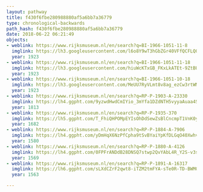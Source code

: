 ```yaml
---
layout: pathway
title: f430f6fbe280988880af5a6bb7a36779
type: chronological-backwards
path_hash: f430f6fbe280988880af5a6bb7a36779
date: 2018-06-22 06:21:49
objects:
- weblink: https://www.rijksmuseum.nl/en/search?q=BI-1966-1051-11-8
  imglink: https://lh3.googleusercontent.com/l6o8Y9wT3hGbZGr40VFfQCFLQ0-EJCm57djXjG1SKrt5pCTQECqALPufxkaJlNp-EhskjqruLSd7aLHn9t371et87QM=s200
  year: 1923
- weblink: https://www.rijksmuseum.nl/en/search?q=BI-1966-1051-11-18
  imglink: https://lh3.googleusercontent.com/hiuWcKTxGB_FKxLkATEt-9ZtBU4x-Y21H5gNzmOXJYfBx_Qn2XGDPnonUJQLhVXGKuKGfHixx2oTGgs1ny5Pi9lcxQ8=s200
  year: 1923
- weblink: https://www.rijksmuseum.nl/en/search?q=BI-1966-1051-10-18
  imglink: https://lh3.googleusercontent.com/MeUU7RyVLmt8v8ag_ezCw3rtWMT_I-ZEsfph6w7xKj-GAY4O8B0gdREnb5QNbAzYiaFShByIvu9bBa0dAwhotqSidJc=s200
  year: 1923
- weblink: https://www.rijksmuseum.nl/en/search?q=RP-P-1903-A-23330
  imglink: https://lh4.ggpht.com/9yzwdHwdCmIYio_3mYfa1DZdNTH5vyyaAuaa4SML6xy5RWgYkXhN2aORD1OjWkSLowm3d7hmORuIXORTdFaK3dEDSU2e=s200
  year: 1813
- weblink: https://www.rijksmuseum.nl/en/search?q=RP-P-1935-370
  imglink: https://lh5.ggpht.com/T_FhiQHPOMpEYIsOhDdSewZsBlCncmpT1VnK0yDSkrcKaOn295H2f_hHVTNQsnKJAB8-LFM4p0QUMCKwSTWM1RDll3w=s200
  year: 1682
- weblink: https://www.rijksmuseum.nl/en/search?q=RP-P-1884-A-7906
  imglink: https://lh4.ggpht.com/yDmHqX6NzPfCpha9tSvBYaiYpKfDLGqO40Xwhv0PzGwLWufuYeGXz9q-AboQZ_rR6ZCG9UAWjYH0hUhbjXBCRmqbwxM=s200
  year: 1580
- weblink: https://www.rijksmuseum.nl/en/search?q=RP-P-1880-A-4126
  imglink: https://lh4.ggpht.com/0FPFrANDdB28DNSQ7stwp2QvYAbL4R_Y2S-v3si5Bm8n1vr7yRqHuO5zux6zDaEqufN8GCL-5ICYheq29wwwY6SGQ_w=s200
  year: 1569
- weblink: https://www.rijksmuseum.nl/en/search?q=RP-P-1891-A-16317
  imglink: https://lh6.ggpht.com/sLXdCZrF2qwt8-iTZM2tmFYA-sTe0R-TD-BWMGKPpOnmGoYMhlMNZirSc67zcUBkFZkr9E85H_UPjOE2Q4HdGgRNpUk=s200
  year: 1563

---
```

